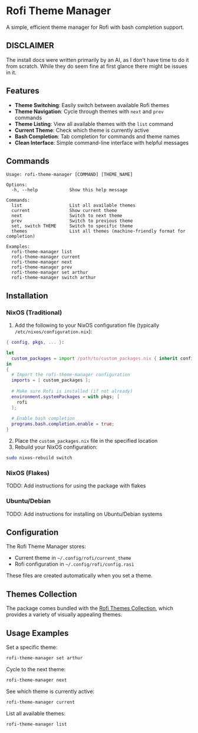 # Rofi Theme Manager

A simple, efficient theme manager for Rofi with bash completion support.

## DISCLAIMER

The install docs were written primarily by an AI, as I don't have time to do it from scratch.
While they do seem fine at first glance there might be issues in it.

## Features

- **Theme Switching**: Easily switch between available Rofi themes
- **Theme Navigation**: Cycle through themes with `next` and `prev` commands
- **Theme Listing**: View all available themes with the `list` command
- **Current Theme**: Check which theme is currently active
- **Bash Completion**: Tab completion for commands and theme names
- **Clean Interface**: Simple command-line interface with helpful messages

## Commands

```
Usage: rofi-theme-manager [COMMAND] [THEME_NAME]

Options:
  -h, --help            Show this help message

Commands:
  list                  List all available themes
  current               Show current theme
  next                  Switch to next theme
  prev                  Switch to previous theme
  set, switch THEME     Switch to specific theme
  themes                List all themes (machine-friendly format for completion)

Examples:
  rofi-theme-manager list
  rofi-theme-manager current
  rofi-theme-manager next
  rofi-theme-manager prev
  rofi-theme-manager set arthur
  rofi-theme-manager switch arthur
```

## Installation

### NixOS (Traditional)

1. Add the following to your NixOS configuration file (typically `/etc/nixos/configuration.nix`):

```nix
{ config, pkgs, ... }:

let
  custom_packages = import /path/to/custom_packages.nix { inherit config pkgs; };
in
{
  # Import the rofi-theme-manager configuration
  imports = [ custom_packages ];
  
  # Make sure Rofi is installed (if not already)
  environment.systemPackages = with pkgs; [
    rofi
  ];
  
  # Enable bash completion
  programs.bash.completion.enable = true;
}
```

2. Place the `custom_packages.nix` file in the specified location
3. Rebuild your NixOS configuration:

```bash
sudo nixos-rebuild switch
```

### NixOS (Flakes)

TODO: Add instructions for using the package with flakes

### Ubuntu/Debian

TODO: Add instructions for installing on Ubuntu/Debian systems

## Configuration

The Rofi Theme Manager stores:

- Current theme in `~/.config/rofi/current_theme`
- Rofi configuration in `~/.config/rofi/config.rasi`

These files are created automatically when you set a theme.

## Themes Collection

The package comes bundled with the [Rofi Themes Collection](https://github.com/newmanls/rofi-themes-collection), which provides a variety of visually appealing themes.

## Usage Examples

Set a specific theme:

```bash
rofi-theme-manager set arthur
```

Cycle to the next theme:

```bash
rofi-theme-manager next
```

See which theme is currently active:

```bash
rofi-theme-manager current
```

List all available themes:

```bash
rofi-theme-manager list
```
